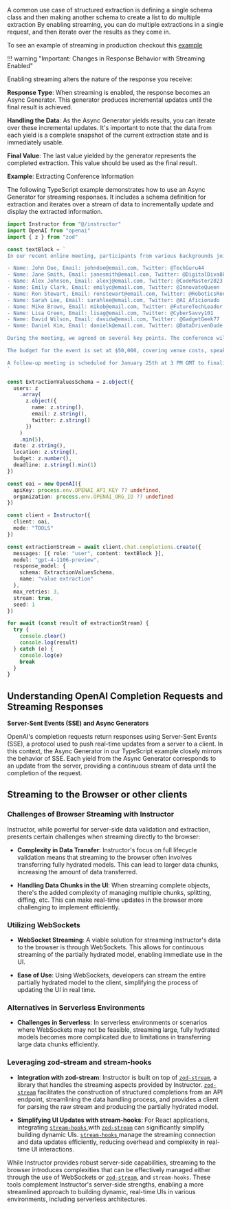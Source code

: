 A common use case of structured extraction is defining a single schema class and then making another schema to create a list to do multiple extraction By enabling streaming, you can do multiple extractions in a single request, and then iterate over the results as they come in.

To see an example of streaming in production checkout this [example](https://ss.dimitri.link/j17CVTMK)

!!! warning "Important: Changes in Response Behavior with Streaming Enabled"

Enabling streaming alters the nature of the response you receive:

**Response Type**: When streaming is enabled, the response becomes an Async Generator. This generator produces incremental updates until the final result is achieved.

**Handling the Data**: As the Async Generator yields results, you can iterate over these incremental updates. It's important to note that the data from each yield is a complete snapshot of the current extraction state and is immediately usable.

**Final Value**: The last value yielded by the generator represents the completed extraction. This value should be used as the final result.

**Example**: Extracting Conference Information

The following TypeScript example demonstrates how to use an Async Generator for streaming responses. It includes a schema definition for extraction and iterates over a stream of data to incrementally update and display the extracted information.

```ts
import Instructor from "@/instructor"
import OpenAI from "openai"
import { z } from "zod"

const textBlock = `
In our recent online meeting, participants from various backgrounds joined to discuss the upcoming tech conference. The names and contact details of the participants were as follows:

- Name: John Doe, Email: johndoe@email.com, Twitter: @TechGuru44
- Name: Jane Smith, Email: janesmith@email.com, Twitter: @DigitalDiva88
- Name: Alex Johnson, Email: alexj@email.com, Twitter: @CodeMaster2023
- Name: Emily Clark, Email: emilyc@email.com, Twitter: @InnovateQueen
- Name: Ron Stewart, Email: ronstewart@email.com, Twitter: @RoboticsRon5
- Name: Sarah Lee, Email: sarahlee@email.com, Twitter: @AI_Aficionado
- Name: Mike Brown, Email: mikeb@email.com, Twitter: @FutureTechLeader
- Name: Lisa Green, Email: lisag@email.com, Twitter: @CyberSavvy101
- Name: David Wilson, Email: davidw@email.com, Twitter: @GadgetGeek77
- Name: Daniel Kim, Email: danielk@email.com, Twitter: @DataDrivenDude

During the meeting, we agreed on several key points. The conference will be held on March 15th, 2024, at the Grand Tech Arena located at 4521 Innovation Drive. Dr. Emily Johnson, a renowned AI researcher, will be our keynote speaker.

The budget for the event is set at $50,000, covering venue costs, speaker fees, and promotional activities. Each participant is expected to contribute an article to the conference blog by February 20th.

A follow-up meeting is scheduled for January 25th at 3 PM GMT to finalize the agenda and confirm the list of speakers.
`

const ExtractionValuesSchema = z.object({
  users: z
    .array(
      z.object({
        name: z.string(),
        email: z.string(),
        twitter: z.string()
      })
    )
    .min(5),
  date: z.string(),
  location: z.string(),
  budget: z.number(),
  deadline: z.string().min(1)
})

const oai = new OpenAI({
  apiKey: process.env.OPENAI_API_KEY ?? undefined,
  organization: process.env.OPENAI_ORG_ID ?? undefined
})

const client = Instructor({
  client: oai,
  mode: "TOOLS"
})

const extractionStream = await client.chat.completions.create({
  messages: [{ role: "user", content: textBlock }],
  model: "gpt-4-1106-preview",
  response_model: {
    schema: ExtractionValuesSchema,
    name: "value extraction"
  },
  max_retries: 3,
  stream: true,
  seed: 1
})

for await (const result of extractionStream) {
  try {
    console.clear()
    console.log(result)
  } catch (e) {
    console.log(e)
    break
  }
}
```

## Understanding OpenAI Completion Requests and Streaming Responses

**Server-Sent Events (SSE) and Async Generators**

OpenAI's completion requests return responses using Server-Sent Events (SSE), a protocol used to push real-time updates from a server to a client. In this context, the Async Generator in our TypeScript example closely mirrors the behavior of SSE. Each yield from the Async Generator corresponds to an update from the server, providing a continuous stream of data until the completion of the request.


## Streaming to the Browser or other clients

### Challenges of Browser Streaming with Instructor
Instructor, while powerful for server-side data validation and extraction, presents certain challenges when streaming directly to the browser:

- **Complexity in Data Transfer**: Instructor's focus on full lifecycle validation means that streaming to the browser often involves transferring fully hydrated models. This can lead to larger data chunks, increasing the amount of data transferred.

- **Handling Data Chunks in the UI**: When streaming complete objects, there's the added complexity of managing multiple chunks, splitting, diffing, etc. This can make real-time updates in the browser more challenging to implement efficiently.

### Utilizing WebSockets
- **WebSocket Streaming**: A viable solution for streaming Instructor's data to the browser is through WebSockets. This allows for continuous streaming of the partially hydrated model, enabling immediate use in the UI.

- **Ease of Use**: Using WebSockets, developers can stream the entire partially hydrated model to the client, simplifying the process of updating the UI in real time.

### Alternatives in Serverless Environments
- **Challenges in Serverless**: In serverless environments or scenarios where WebSockets may not be feasible, streaming large, fully hydrated models becomes more complicated due to limitations in transferring large data chunks efficiently.

### Leveraging zod-stream and stream-hooks
- **Integration with zod-stream**: Instructor is built on top of [`zod-stream`](https://island.novy.work/docs/zod-stream/introduction), a library that handles the streaming aspects provided by Instructor. [`zod-stream`](https://island.novy.work/docs/zod-stream/introduction) facilitates the construction of structured completions from an API endpoint, streamlining the data handling process, and provides a client for parsing the raw stream and producing the partially hydrated model.

- **Simplifying UI Updates with stream-hooks**: For React applications, integrating [`stream-hooks` ](https://island.novy.work/docs/stream-hooks/introduction)with [`zod-stream`](https://island.novy.work/docs/zod-stream/introduction) can significantly simplify building dynamic UIs. [`stream-hooks` ](https://island.novy.work/docs/stream-hooks/introduction)manage the streaming connection and data updates efficiently, reducing overhead and complexity in real-time UI interactions.


While Instructor provides robust server-side capabilities, streaming to the browser introduces complexities that can be effectively managed either through the use of WebSockets or [`zod-stream`](https://island.novy.work/docs/zod-stream/introduction), and `stream-hooks`. These tools complement Instructor's server-side strengths, enabling a more streamlined approach to building dynamic, real-time UIs in various environments, including serverless architectures.
